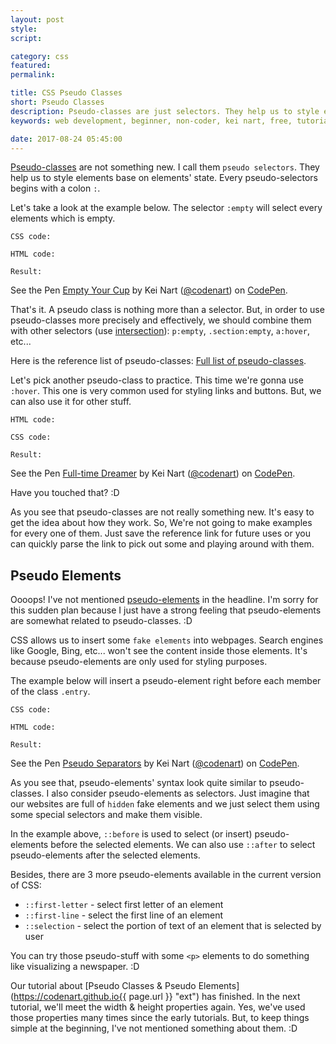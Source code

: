 ```yaml
---
layout: post
style:
script:

category: css
featured:
permalink:

title: CSS Pseudo Classes
short: Pseudo Classes
description: Pseudo-classes are just selectors. They help us to style elements base on elements' states. <br>For example, we can make a link looks different when it is hovered. <br>Let's talk about these amazing selectors.
keywords: web development, beginner, non-coder, kei nart, free, tutorial, coding, programming, code nart, html, css, pseudo classes

date: 2017-08-24 05:45:00
---
```


[Pseudo-classes](https://www.w3schools.com/css/css_pseudo_classes.asp "ext")
are not something new. I call them `pseudo selectors`. They help us to style
elements base on elements' state. Every pseudo-selectors begins with a colon `:`.

Let's take a look at the example below. The selector `:empty` will select every
elements which is empty.

`CSS code:`
<script src="https://gist.github.com/codenart/5643dd3c4db3fd8851f8abcf41fcdc58.js">
</script>

`HTML code:`
<script src="https://gist.github.com/codenart/32f0b6a816a991f70c5735c8770bc7f4.js">
</script>

`Result:`

<p data-height="500" data-theme-id="light" data-slug-hash="Jrbayp"
   data-default-tab="result" data-user="codenart" data-embed-version="2"
   data-pen-title="Empty Your Cup" class="codepen">
   See the Pen <a href="https://codepen.io/codenart/pen/Jrbayp/">Empty Your Cup</a>
   by Kei Nart (<a href="https://codepen.io/codenart">@codenart</a>) on
   <a href="https://codepen.io">CodePen</a>.
</p>
<script async src="https://production-assets.codepen.io/assets/embed/ei.js"></script>

That's it. A pseudo class is nothing more than a selector. But, in order to use
pseudo-classes more precisely and effectively, we should combine them with other
selectors (use [intersection](https://codenart.github.io/css/2017/08/24/css-7-combining-selectors.html#1-union--intersection "ext")):
`p:empty`, `.section:empty`, `a:hover`, etc...

Here is the reference list of pseudo-classes:
[Full list of pseudo-classes](https://www.w3schools.com/css/css_pseudo_classes.asp "ext").

Let's pick another pseudo-class to practice. This time we're gonna use `:hover`.
This one is very common used for styling links and buttons. But, we can also use
it for other stuff.

`HTML code:`
<script src="https://gist.github.com/codenart/086b1dcc5bf29eea1dec26cedcb8a906.js">
</script>

`CSS code:`
<script src="https://gist.github.com/codenart/edf0e5dfa5ccd7fb8ce0642f6239e7d3.js">
</script>

`Result:`

<p data-height="500" data-theme-id="light" data-slug-hash="xXRajW"
   data-default-tab="result" data-user="codenart" data-embed-version="2"
   data-pen-title="Full-time Dreamer" class="codepen">
   See the Pen <a href="https://codepen.io/codenart/pen/xXRajW/">Full-time Dreamer</a>
   by Kei Nart (<a href="https://codepen.io/codenart">@codenart</a>) on
   <a href="https://codepen.io">CodePen</a>.
</p>
<script async src="https://production-assets.codepen.io/assets/embed/ei.js"></script>

Have you touched that? :D  

As you see that pseudo-classes are not really something new. It's easy to get
the idea about how they work. So, We're not going to make examples for every one
of them. Just save the reference link for future uses or you can quickly parse
the link to pick out some and playing around with them.

## Pseudo Elements

Oooops! I've not mentioned
[pseudo-elements](https://www.w3schools.com/css/css_pseudo_elements.asp "ext")
in the headline. I'm sorry for this sudden plan because I just have a strong 
feeling that pseudo-elements are somewhat related to pseudo-classes. :D

CSS allows us to insert some `fake elements` into webpages. Search engines like
Google, Bing, etc... won't see the content inside those elements. It's because
pseudo-elements are only used for styling purposes.

The example below will insert a pseudo-element right before each member of the
class `.entry`.

`CSS code:`
<script src="https://gist.github.com/codenart/683213000907ad807e637d4a108de6c1.js">
</script>

`HTML code:`
<script src="https://gist.github.com/codenart/10b094a41a289c4334e5549d67e98977.js">
</script>

`Result:`

<p data-height="500" data-theme-id="light" data-slug-hash="GMNXXb"
   data-default-tab="result" data-user="codenart" data-embed-version="2"
   data-pen-title="Pseudo Separators" class="codepen">
   See the Pen <a href="https://codepen.io/codenart/pen/GMNXXb/">Pseudo Separators</a>
   by Kei Nart (<a href="https://codepen.io/codenart">@codenart</a>) on
   <a href="https://codepen.io">CodePen</a>.
</p>
<script async src="https://production-assets.codepen.io/assets/embed/ei.js"></script>

As you see that, pseudo-elements' syntax look quite similar to pseudo-classes.
I also consider pseudo-elements as selectors. Just imagine that our websites are
full of `hidden` fake elements and we just select them using some special
selectors and make them visible.

In the example above, `::before` is used to select (or insert) pseudo-elements
before the selected elements. We can also use `::after` to select pseudo-elements
after the selected elements.  

Besides, there are 3 more pseudo-elements available in the current version of
CSS:

- `::first-letter` - select first letter of an element
- `::first-line` - select the first line of an element
- `::selection` - select the portion of text of an element that is selected by user

You can try those pseudo-stuff with some `<p>` elements to do something like
visualizing a newspaper. :D

Our tutorial about
[Pseudo Classes & Pseudo Elements](https://codenart.github.io{{ page.url }} "ext")
has finished. In the next tutorial, we'll meet the width & height properties again.
Yes, we've used those properties many times since the early tutorials. But, to
keep things simple at the beginning, I've not mentioned something about them. :D

